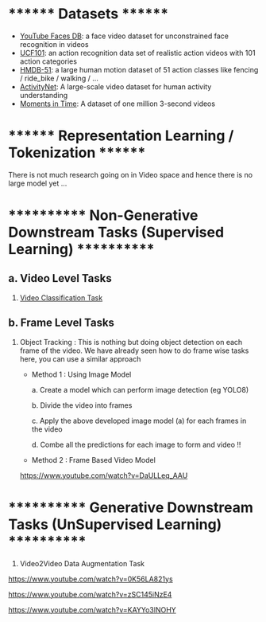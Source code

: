 # ****** Datasets ******
- [YouTube Faces DB](https://www.cs.tau.ac.il//~wolf/ytfaces/): a face video dataset for unconstrained face recognition in videos
- [UCF101](https://www.crcv.ucf.edu/data/UCF101.php): an action recognition data set of realistic action videos with 101 action categories
- [HMDB-51](https://serre-lab.clps.brown.edu/resource/hmdb-a-large-human-motion-database/): a large human motion dataset of 51 action classes like fencing / ride_bike / walking / ...
- [ActivityNet](http://activity-net.org/): A large-scale video dataset for human activity understanding
- [Moments in Time](https://arxiv.org/abs/1801.03150): A dataset of one million 3-second videos



# ****** Representation Learning / Tokenization ******
There is not much research going on in Video space and hence there is no large model yet ...





# **********  Non-Generative Downstream Tasks (Supervised Learning)  **********

## a. Video Level Tasks
1. [Video Classification Task](https://khetansarvesh.medium.com/video-classification-fc07152ad770)

## b. Frame Level Tasks
1. Object Tracking : 
This is nothing but doing object detection on each frame of the video. We have already seen how to do frame wise tasks here, you can use a similar approach

   - Method 1 : Using Image Model
     
     a. Create a model which can perform image detection (eg YOLO8)
     
     b. Divide the video into frames
     
     c. Apply the above developed image model (a) for each frames in the video
     
     d. Combe all the predictions for each image to form and video !!
     
   - Method 2 : Frame Based Video Model

   https://www.youtube.com/watch?v=DaULLeq_AAU
   




# **********  Generative Downstream Tasks (UnSupervised Learning)  **********

1. Video2Video Data Augmentation Task
   
https://www.youtube.com/watch?v=0K56LA821ys

https://www.youtube.com/watch?v=zSC145iNzE4

https://www.youtube.com/watch?v=KAYYo3lNOHY
